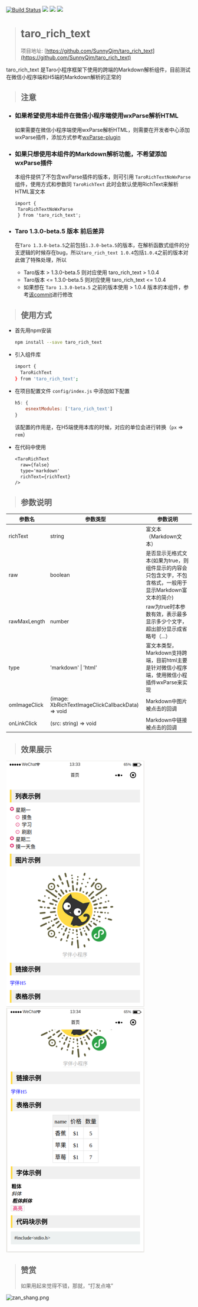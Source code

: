 [![Build Status](https://travis-ci.com/SunnyQjm/taro_rich_text.svg?branch=master)](https://travis-ci.com/SunnyQjm/taro_rich_text)
[![](https://img.shields.io/npm/v/taro_rich_text.svg?style=flat-square)](https://www.npmjs.com/package/taro_rich_text)
[![](https://img.shields.io/npm/l/taro_rich_text.svg?style=flat-square)](https://www.npmjs.com/package/taro_rich_text)
[![](https://img.shields.io/npm/dt/taro_rich_text.svg?style=flat-square)](https://www.npmjs.com/package/taro_rich_text)
> # taro_rich_text
> 项目地址: [https://github.com/SunnyQjm/taro_rich_text](https://github.com/SunnyQjm/taro_rich_text)

taro_rich_text 是Taro小程序框架下使用的跨端的Markdown解析组件，目前测试在微信小程序端和H5端的Markdown解析的正常的

> ## 注意

 - ### 如果希望使用本组件在微信小程序端使用wxParse解析HTML

   如果需要在微信小程序端使用wxParse解析HTML，则需要在开发者中心添加wxParse插件，添加方式参考[wxParse-plugin](https://github.com/ifanrx/wxParser-plugin)

 - ### 如果只想使用本组件的Markdown解析功能，不希望添加wxParse插件

   本组件提供了不包含wxParse插件的版本，则可引用 `TaroRichTextNoWxParse` 组件，使用方式和参数同 `TaroRichText`
   此时会默认使用RichText来解析HTML富文本
   ```tsx
   import {
    TaroRichTextNoWxParse
    } from 'taro_rich_text';
   ```

 - ### Taro 1.3.0-beta.5 版本 前后差异

    在`Taro 1.3.0-beta.5`之前包括`1.3.0-beta.5`的版本，在解析函数式组件的分支逻辑的时候存在bug，所以`taro_rich_text 1.0.4`包括`1.0.4`之前的版本对此做了特殊处理，所以
    - Taro版本 > 1.3.0-beta.5 则对应使用 taro_rich_text > 1.0.4
    - Taro版本 <= 1.3.0-beta.5 则对应使用 taro_rich_text <= 1.0.4
    - 如果想在 `Taro 1.3.0-beta.5` 之前的版本使用 > 1.0.4 版本的本组件，参考[该commit](https://github.com/NervJS/taro/commit/2609f7ac3906b5f94a71e1edb46cc002b3330edf)进行修改

> ## 使用方式

- 首先用npm安装
  ```bash
  npm install --save taro_rich_text
  ```

- 引入组件库
  ```bash
  import {
    TaroRichText
  } from 'taro_rich_text';
  ```

- 在项目配置文件 `config/index.js` 中添加如下配置

  ```javascript
  h5: {
      esnextModules: ['taro_rich_text']
  }
  ```

  该配置的作用是，在H5端使用本库的时候，对应的单位会进行转换（`px` => `rem`）

- 在代码中使用
  ```tsx
  <TaroRichText
    raw={false}
    type='markdown'
    richText={richText}
  />
  ```

> ## 参数说明
| 参数名 | 参数类型 | 参数说明 |
| ------ | ------ | ------ |
| richText | string | 富文本（Markdown文本） |
| raw | boolean | 是否显示无格式文本(如果为true，则组件显示的内容会只包含文字，不包含格式，一般用于显示Markdown富文本的简介) |
| rawMaxLength | number | raw为true时本参数有效，表示最多显示多少个文字，超出部分显示成省略号（...） |
| type | 'markdown' \| 'html' | 富文本类型，Markdown支持跨端，目前html主要是针对微信小程序端，使用微信小程插件wxParse来实现 |
| omImageClick | (image: XbRichTextImageClickCallbackData) => void | Markdown中图片被点击的回调 |
| onLinkClick | (src: string) => void | Markdown中链接被点击的回调 |


> ## 效果展示

<img src="https://raw.githubusercontent.com/SunnyQjm/taro_rich_text/master/document/demo1.png" width="375"/>
<img src="https://raw.githubusercontent.com/SunnyQjm/taro_rich_text/master/document/demo2.png" width="375"/>

> ## 赞赏
> 如果用起来觉得不错，那就，“打发点咯”

![zan_shang.png](https://upload-images.jianshu.io/upload_images/7222676-cb1768158c77a23f.png?imageMogr2/auto-orient/strip%7CimageView2/2/w/1240)

